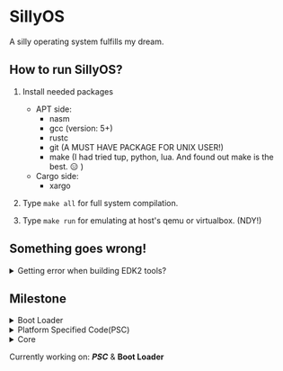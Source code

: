 # SillyOS
A silly operating system fulfills my dream.

## How to run SillyOS?
1. Install needed packages
    * APT side:
        * nasm
        * gcc (version: 5+)
        * rustc
        * git (A MUST HAVE PACKAGE FOR UNIX USER!)
        * make (I had tried tup, python, lua. And found out make is the best. :expressionless: )
    * Cargo side:
        * xargo

2. Type ``` make all ``` for full system compilation. 
3. Type ``` make run ``` for emulating at host's qemu or virtualbox. (NDY!)
## Something goes wrong!
<details>
<summary>Getting error when building EDK2 tools?</summary>
<p>If you received errors like: 

```bash
In file included from ../Include/Common/UefiBaseTypes.h:19:0,
                 from GenSec.c:20:
    /*
        A lot of details here... Gonna skip it anyway.
        The following error is the reason it failed.
        |   |   |   |   |   |   |   |   |
        v   v   v   v   v   v   v   v   v
    */
cc1: all warnings being treated as errors
../Makefiles/footer.makefile:27: recipe for target 'GenSec.o' failed
make[2]: *** [GenSec.o] Error 1
```

* Go patch your edk2 Makefile with:
```bash
$ patch  /<path of your edk2 dir>/BaseTools/Source/C/Makefiles/headers.makefile\
./Stuff/edk2_fix.patch
```
</p>
</details>

## Milestone
<!--Boot loader-->
<details>
<summary>Boot Loader</summary>
- [x] Get the boot loader prints something
- [x] Change video mode
- [x] Get memory map
- [x] Loading Kernel to RAM
- [ ] Pass control to Kernel with packed info.
- [ ] Loading and install mods
</details>
<!--PSC contents-->
<details>
<summary>Platform Specified Code(PSC)</summary>
    - [ ] 
</details>
<!--Core-->
<details>
<summary>Core</summary>
    - [ ]
</details>

Currently working on: ___PSC___ & __Boot Loader__